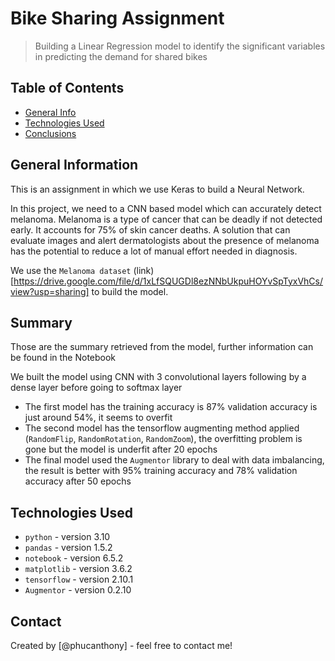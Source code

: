 # Bike Sharing Assignment
> Building a Linear Regression model to identify the significant variables in predicting the demand for shared bikes


## Table of Contents
* [General Info](#general-information)
* [Technologies Used](#technologies-used)
* [Conclusions](#conclusions)


## General Information
This is an assignment in which we use Keras to build a Neural Network.

In this project, we need to a CNN based model which can accurately detect melanoma. Melanoma is a type of cancer that can be deadly if not detected early. It accounts for 75% of skin cancer deaths. A solution that can evaluate images and alert dermatologists about the presence of melanoma has the potential to reduce a lot of manual effort needed in diagnosis.

We use the `Melanoma dataset` (link)[https://drive.google.com/file/d/1xLfSQUGDl8ezNNbUkpuHOYvSpTyxVhCs/view?usp=sharing] to build the model.

## Summary
Those are the summary retrieved from the model, further information can be found in the Notebook

We built the model using CNN with 3 convolutional layers following by a dense layer before going to softmax layer
- The first model has the training accuracy is 87% validation accuracy is just around 54%, it seems to overfit
- The second model has the tensorflow augmenting method applied (`RandomFlip`, `RandomRotation`, `RandomZoom`), the overfitting problem is gone but the model is underfit after 20 epochs
- The final model used the `Augmentor` library to deal with data imbalancing, the result is better with 95% training accuracy and 78% validation accuracy after 50 epochs


## Technologies Used
- `python` - version 3.10
- `pandas` - version 1.5.2
- `notebook` - version 6.5.2
- `matplotlib` - version 3.6.2
- `tensorflow` - version 2.10.1
- `Augmentor` - version 0.2.10

## Contact
Created by [@phucanthony] - feel free to contact me!